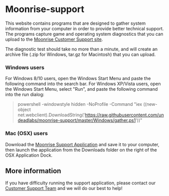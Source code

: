 # Moonrise-support

This website contains programs that are designed to gather system information
from your computer in order to provide better technical support. The programs
capture game and operating system diagnostics that you can upload to the
[Moonrise Customer Support site](https://help.moonrisegame.com).

The diagnostic test should take no more than a minute, and will create an
archive file (.zip for Windows, tar.gz for Macintosh) that you can upload.


### Windows users

For Windows 8/10 users, open the Windows Start Menu and paste the following
command into the search bar. For Windows XP/Vista users, open the Windows Start
Menu, select "Run", and paste the following command into the run dialog:

> powershell -windowstyle hidden -NoProfile -Command "iex ((new-object net.webclient).DownloadString('https://raw.githubusercontent.com/undeadlabs/moonrise-support/master/Windows/gather.ps1'))"


### Mac (OSX) users

Download the [Moonrise Support Application](https://github.com/undeadlabs/moonrise-support/releases/download/OSX/MoonriseSupport.zip) and save it to your computer, then launch the application from the Downloads folder on the right of the OSX Application Dock.

## More information

If you have difficulty running the support application, please contact our
[Customer Support Team](https://help.moonrisegame.com) and we will do our best
to help!
